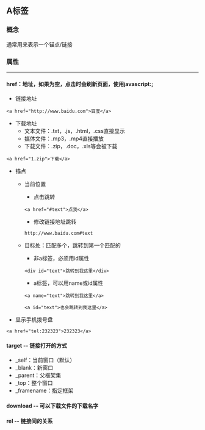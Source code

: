 ## A标签

### 概念

通常用来表示一个锚点/链接

### 属性

---

#### href：地址，如果为空，点击时会刷新页面，使用javascript:;

* 链接地址

```
<a href="http://www.baidu.com">百度</a>
```

* 下载地址
  * 文本文件：.txt，.js，.html，.css直接显示
  * 媒体文件：.mp3，.mp4直接播放
  * 下载文件：.zip，.doc，.xls等会被下载

```
<a href="1.zip">下载</a>
```

* 锚点

  * 当前位置

    * 点击跳转

    ```
    <a href="#text">点我</a>
    ```

    * 修改链接地址跳转

    ```
    http://www.baidu.com#text
    ```

  * 目标处：匹配多个，跳转到第一个匹配的

    * 非a标签，必须用id属性

    ```
    <div id="text">跳转到我这里</div>
    ```

    * a标签，可以用name或id属性

    ```
    <a name="text">跳转到我这里</a>

    <a id="text">也会跳转到我这里</a>
    ```

* 显示手机拨号盘

```
<a href="tel:232323">232323</a>
```

#### target -- 链接打开的方式

* \_self：当前窗口（默认）
* \_blank：新窗口
* \_parent：父框架集
* \_top：整个窗口
* \_framename：指定框架

#### download -- 可以下载文件的下载名字

#### rel -- 链接间的关系



